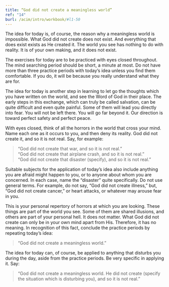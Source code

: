 ```yaml
---
title: “God did not create a meaningless world”
ref: "14"
burl: /acim/intro/workbook/#l1-50
---
```


The idea for today is, of course, the reason why a meaningless world is
impossible. What God did not create does not exist. And everything that
does exist exists as He created it. The world you see has nothing to do
with reality. It is of your own making, and it does not exist.

The exercises for today are to be practiced with eyes closed throughout.
The mind searching period should be short, a minute at most. Do not have
more than three practice periods with today’s idea unless you find them
comfortable. If you do, it will be because you really understand what
they are for.

The idea for today is another step in learning to let go the thoughts
which you have written on the world, and see the Word of God in their
place. The early steps in this exchange, which can truly be called
salvation, can be quite difficult and even quite painful. Some of them
will lead you directly into fear. You will not be left there. You will go
far beyond it. Our direction is toward perfect safety and perfect peace.

With eyes closed, think of all the horrors in the world that cross your
mind. Name each one as it occurs to you, and then deny its reality. God
did not create it, and so it is not real. Say, for example:

> “God did not create that war, and so it is not real.”<br/>
> “God did not create that airplane crash, and so it is not real.”<br/>
> “God did not create that disaster (specify), and so it is not real.”

Suitable subjects for the application of today’s idea also include
anything you are afraid might happen to you, or to anyone about whom you
are concerned. In each case, name the “disaster” quite specifically. Do
not use general terms. For example, do not say, “God did not create
illness,” but, “God did not create cancer,” or heart attacks, or
whatever may arouse fear in you.

This is your personal repertory of horrors at which you are
looking. These things are part of the world you see. Some of them are
shared illusions, and others are part of your personal hell. It does not
matter. What God did not create can only be in your own mind apart from
His. Therefore, it has no meaning. In recognition of this fact, conclude
the practice periods by repeating today’s idea:

> “God did not create a meaningless world.”

The idea for today can, of course, be applied to anything that disturbs
you during the day, aside from the practice periods. Be very specific in
applying it. Say:

> “God did not create a meaningless world. He did not create (specify the
> situation which is disturbing you), and so it is not real.”

